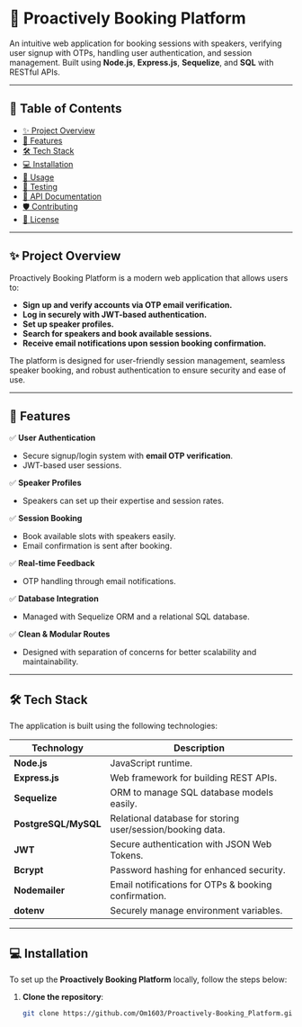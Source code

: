 # 🚀 Proactively Booking Platform

An intuitive web application for booking sessions with speakers, verifying user signup with OTPs, handling user authentication, and session management. Built using **Node.js**, **Express.js**, **Sequelize**, and **SQL** with RESTful APIs.

---

## 📖 Table of Contents

- [✨ Project Overview](#-project-overview)  
- [🔧 Features](#-features)  
- [🛠️ Tech Stack](#-tech-stack)  
- [💻 Installation](#-installation)  
- [🌟 Usage](#-usage)  
- [🧪 Testing](#-testing)  
- [📄 API Documentation](#-api-documentation)  
- [🛡️ Contributing](#-contributing)  
- [📜 License](#-license)

---

## ✨ Project Overview

Proactively Booking Platform is a modern web application that allows users to:

- **Sign up and verify accounts via OTP email verification.**  
- **Log in securely with JWT-based authentication.**  
- **Set up speaker profiles.**  
- **Search for speakers and book available sessions.**  
- **Receive email notifications upon session booking confirmation.**

The platform is designed for user-friendly session management, seamless speaker booking, and robust authentication to ensure security and ease of use.

---

## 🔧 Features

✅ **User Authentication**  
- Secure signup/login system with **email OTP verification**.  
- JWT-based user sessions.

✅ **Speaker Profiles**  
- Speakers can set up their expertise and session rates.

✅ **Session Booking**  
- Book available slots with speakers easily.  
- Email confirmation is sent after booking.

✅ **Real-time Feedback**  
- OTP handling through email notifications.  

✅ **Database Integration**  
- Managed with Sequelize ORM and a relational SQL database.

✅ **Clean & Modular Routes**  
- Designed with separation of concerns for better scalability and maintainability.

---

## 🛠️ Tech Stack

The application is built using the following technologies:

| Technology         | Description            |
|--------------------|------------------------|
| **Node.js**        | JavaScript runtime.    |
| **Express.js**     | Web framework for building REST APIs. |
| **Sequelize**      | ORM to manage SQL database models easily. |
| **PostgreSQL/MySQL** | Relational database for storing user/session/booking data. |
| **JWT**            | Secure authentication with JSON Web Tokens. |
| **Bcrypt**         | Password hashing for enhanced security. |
| **Nodemailer**     | Email notifications for OTPs & booking confirmation. |
| **dotenv**         | Securely manage environment variables. |

---

## 💻 Installation

To set up the **Proactively Booking Platform** locally, follow the steps below:

1. **Clone the repository**:
   ```bash
   git clone https://github.com/Om1603/Proactively-Booking_Platform.git
